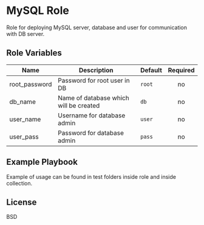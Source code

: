 MySQL Role
=========

Role for deploying MySQL server, database and user for communication with DB server.

Role Variables
--------------

| Name | Description | Default | Required |
|------|-------------|---------|:--------:|
| root_password | Password for root user in DB | `root` | no |
| db_name | Name of database which will be created | `db` | no |
| user_name | Username for database admin | `user` | no |
| user_pass | Password for database admin | `pass` | no |

Example Playbook
----------------

Example of usage can be found in test folders inside role and inside collection.

License
-------

BSD
